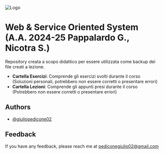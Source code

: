 ![Logo](https://images.squarespace-cdn.com/content/v1/60056c48dfad4a3649200fc0/1613294634908-3HTA3TR74HYYSNEIZSIJ/UniCT-Logo.jpg?format=1000w)


# Web & Service Oriented System (A.A. 2024-25 Pappalardo G., Nicotra S.)

Repository creata a scopo didattico per essere utilizzata come backup dei file creati a lezione.

* **Cartella Esercizi**: Comprende gli esercizi svolti durante il corso (Soluzioni personali, potrebbero non essere corretti o presentare errori)
* **Cartella Lezioni**: Comprende gli appunti presi durante il corso (Potrebbero non essere corretti o presentare errori)


## Authors

- [@giuliopedicone02](https://www.github.com/giuliopedicone02)

## Feedback

If you have any feedback, please reach me at pediconegiulio02@gmail.com

